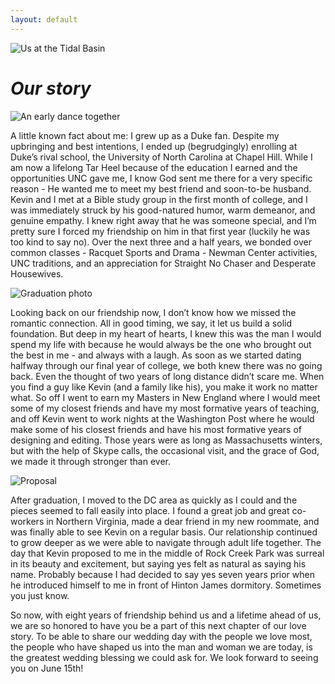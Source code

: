 ```yaml
---
layout: default
---
```


![Us at the Tidal Basin](../assets/images/IMG_6670.jpg)

# _Our story_

<div class="dc-guide" markdown="1">

![An early dance together](../assets/images/first-dance.jpg)

A little known fact about me: I grew up as a Duke fan. Despite my upbringing and best intentions, I ended up (begrudgingly) enrolling at Duke’s rival school, the University of North Carolina at Chapel Hill. While I am now a lifelong Tar Heel because of the education I earned and the opportunities UNC gave me, I know God sent me there for a very specific reason - He wanted me to meet my best friend and soon-to-be husband. Kevin and I met at a Bible study group in the first month of college, and I was immediately struck by his good-natured humor, warm demeanor, and genuine empathy. I knew right away that he was someone special, and I’m pretty sure I forced my friendship on him in that first year (luckily he was too kind to say no). Over the next three and a half years, we bonded over common classes - Racquet Sports and Drama - Newman Center activities, UNC traditions, and an appreciation for Straight No Chaser and Desperate Housewives. 

![Graduation photo](../assets/images/2014.jpg)

Looking back on our friendship now, I don’t know how we missed the romantic connection. All in good timing, we say, it let us build a solid foundation. But deep in my heart of hearts, I knew this was the man I would spend my life with because he would always be the one who brought out the best in me - and always with a laugh. As soon as we started dating halfway through our final year of college, we both knew there was no going back. Even the thought of two years of long distance didn’t scare me. When you find a guy like Kevin (and a family like his), you make it work no matter what. So off I went to earn my Masters in New England where I would meet some of my closest friends and have my most formative years of teaching, and off Kevin went to work nights at the Washington Post where he would make some of his closest friends and have his most formative years of designing and editing. Those years were as long as Massachusetts winters, but with the help of Skype calls, the occasional visit, and the grace of God, we made it through stronger than ever.

</div>

![Proposal](../assets/images/proposal.jpg)

<div class="dc-guide" markdown="1">

After graduation, I moved to the DC area as quickly as I could and the pieces seemed to fall easily into place. I found a great job and great co-workers in Northern Virginia, made a dear friend in my new roommate, and was finally able to see Kevin on a regular basis. Our relationship continued to grow deeper as we were able to navigate through adult life together. The day that Kevin proposed to me in the middle of Rock Creek Park was surreal in its beauty and excitement, but saying yes felt as natural as saying his name. Probably because I had decided to say yes seven years prior when he introduced himself to me in front of Hinton James dormitory. Sometimes you just know.

So now, with eight years of friendship behind us and a lifetime ahead of us, we are so honored to have you be a part of this next chapter of our love story. To be able to share our wedding day with the people we love most, the people who have shaped us into the man and woman we are today, is the greatest wedding blessing we could ask for. We look forward to seeing you on June 15th!


</div>

